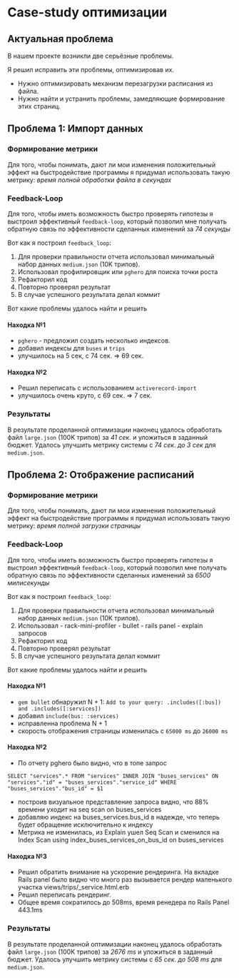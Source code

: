 # Case-study оптимизации

## Актуальная проблема
В нашем проекте возникли две серьёзные проблемы.

Я решил исправить эти проблемы, оптимизировав их.

- Нужно оптимизировать механизм перезагрузки расписания из файла.
- Нужно найти и устранить проблемы, замедляющие формирование этих страниц.

## Проблема 1: Импорт данных

### Формирование метрики
Для того, чтобы понимать, дают ли мои изменения положительный эффект на быстродействие программы я придумал использовать такую метрику: *время полной обработки файла в секундах*

### Feedback-Loop
Для того, чтобы иметь возможность быстро проверять гипотезы я выстроил эффективный `feedback-loop`, который позволил мне получать обратную связь по эффективности сделанных изменений за *74 секунды*

Вот как я построил `feedback_loop`:
  1. Для проверки правильности отчета использовал минимальный набор данных `medium.json` (10K трипов).
  2. Использовал профилировщик или `pghero` для поиска точки роста
  3. Рефакторил код
  4. Повторно проверял результат
  5. В случае успешного результата делал коммит

Вот какие проблемы удалось найти и решить

#### Находка №1
- `pghero` - предложил создать несколько индексов.
- добавил индексы для `buses` и `trips`
- улучшилось на 5 сек, с 74 сек. => 69 сек.

#### Находка №2
- Решил переписать с использованием `activerecord-import`
- улучшилось очень круто, с 69 сек. => 7 сек.

### Результаты
В результате проделанной оптимизации наконец удалось обработать файл `large.json` (100K трипов) за *41 сек.* и уложиться в заданный бюджет.
Удалось улучшить метрику системы с *74 сек. до 3 сек* для `medium.json`.


## Проблема 2: Отображение расписаний

### Формирование метрики
Для того, чтобы понимать, дают ли мои изменения положительный эффект на быстродействие программы я придумал использовать такую метрику: *время полной загрузки страницы*

### Feedback-Loop
Для того, чтобы иметь возможность быстро проверять гипотезы я выстроил эффективный `feedback-loop`, который позволил мне получать обратную связь по эффективности сделанных изменений за *6500 милисекунды*

Вот как я построил `feedback_loop`:
  1. Для проверки правильности отчета использовал минимальный набор данных `medium.json` (10K трипов).
  2. Использовал
    - rack-mini-profiler
    - bullet
    - rails panel
    - explain запросов
  3. Рефакторил код
  4. Повторно проверял результат
  5. В случае успешного результата делал коммит

Вот какие проблемы удалось найти и решить

#### Находка №1
- `gem bullet` обнаружил N + 1: `Add to your query: .includes([:bus]) and .includes([:services])`
- добавил `include(bus: :services)`
- исправленна проблема N + 1
- скорость отображения страницы изменилась с `65000 ms` до `26000 ms`

#### Находка №2
- По отчету pghero было видно, что в топе запрос
```
SELECT "services".* FROM "services" INNER JOIN "buses_services" ON "services"."id" = "buses_services"."service_id" WHERE "buses_services"."bus_id" = $1
```
- построив визуальное представление запроса видно, что 88% времени уходит на seq scan on buses_services 
- добавляю индекс на buses_services.bus_id в надежде, что теперь будет обращение исключительно к индексу
- Метрика не изменилась, из Explain ушел Seq Scan и сменился на Index Scan using index_buses_services_on_bus_id on buses_services

#### Находка №3
- Решил обратить внимание на ускорение рендеринга. На вкладке Rails panel было видно что много раз вызывается рендер маленького участка views/trips/_service.html.erb
- Решил переписать рендеринг.
- Общее время сократилось до 508ms, время ренедера по Rails Panel 443.1ms

### Результаты
В результате проделанной оптимизации наконец удалось обработать файл `large.json` (100K трипов) за *2676 ms* и уложиться в заданный бюджет.
Удалось улучшить метрику системы с *65 сек. до 508 ms* для `medium.json`.